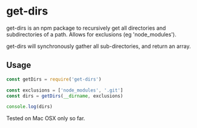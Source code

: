 # get-dirs

get-dirs is an npm package to recursively get all directories and subdirectories of a path. Allows for exclusions (eg 'node_modules').

get-dirs will synchronously gather all sub-directories, and return an array.

## Usage
```javascript
const getDirs = require('get-dirs')

const exclusions = ['node_modules', '.git']
const dirs = getDirs(__dirname, exclusions)

console.log(dirs)
```

Tested on Mac OSX only so far.
